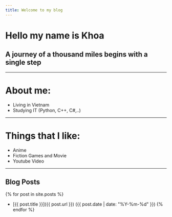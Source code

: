 ```yaml
---
title: Welcome to my blog
---
```


# Hello my name is Khoa
## A journey of a thousand miles begins with a single step
---
# About me:
- Living in Vietnam
- Studying IT (Python, C++, C#,..)
---
# Things that I like:
- Anime
- Fiction Games and Movie
- Youtube Video

---
## Blog Posts
{% for post in site.posts %}
- [{{ post.title }}]({{ post.url }}) ({{ post.date | date: "%Y-%m-%d" }})
{% endfor %}
